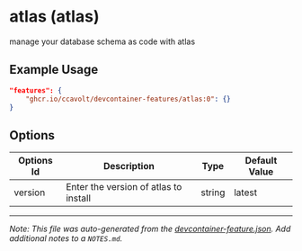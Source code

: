 
# atlas (atlas)

manage your database schema as code with atlas

## Example Usage

```json
"features": {
    "ghcr.io/ccavolt/devcontainer-features/atlas:0": {}
}
```

## Options

| Options Id | Description | Type | Default Value |
|-----|-----|-----|-----|
| version | Enter the version of atlas to install | string | latest |



---

_Note: This file was auto-generated from the [devcontainer-feature.json](https://github.com/ccavolt/devcontainer-features/blob/main/src/atlas/devcontainer-feature.json).  Add additional notes to a `NOTES.md`._
